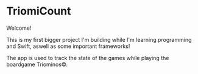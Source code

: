 # TriomiCount

Welcome!

This is my first bigger project I'm building while I'm learning programming and Swift, aswell as some important frameworks!

The app is used to track the state of the games while playing the boardgame Triominos©.
